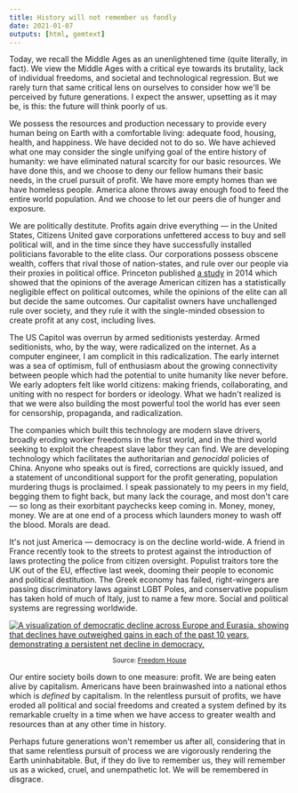 ```yaml
---
title: History will not remember us fondly
date: 2021-01-07
outputs: [html, gemtext]
---
```


Today, we recall the Middle Ages as an unenlightened time (quite literally, in
fact). We view the Middle Ages with a critical eye towards its brutality, lack
of individual freedoms, and societal and technological regression. But we rarely
turn that same critical lens on ourselves to consider how we'll be perceived by
future generations. I expect the answer, upsetting as it may be, is this: the
future will think poorly of us.

We possess the resources and production necessary to provide every human being
on Earth with a comfortable living: adequate food, housing, health, and
happiness. We have decided not to do so. We have achieved what one may consider
the single unifying goal of the entire history of humanity: we have eliminated
natural scarcity for our basic resources. We have done this, and we choose to
deny our fellow humans their basic needs, in the cruel pursuit of profit. We
have more empty homes than we have homeless people. America alone throws away
enough food to feed the entire world population. And we choose to let our peers
die of hunger and exposure.

We are politically destitute. Profits again drive everything &mdash; in the
United States, Citizens United gave corporations unfettered access to buy and
sell political will, and in the time since they have successfully installed
politicians favorable to the elite class. Our corporations possess obscene
wealth, coffers that rival those of nation-states, and rule over our people via
their proxies in political office. Princeton published [a study][0] in 2014
which showed that the opinions of the average American citizen has a
statistically negligible effect on political outcomes, while the opinions of the
elite can all but decide the same outcomes. Our capitalist owners have
unchallenged rule over society, and they rule it with the single-minded
obsession to create profit at any cost, including lives.

[0]: https://www.cambridge.org/core/journals/perspectives-on-politics/article/testing-theories-of-american-politics-elites-interest-groups-and-average-citizens/62327F513959D0A304D4893B382B992B

The US Capitol was overrun by armed seditionists yesterday. Armed seditionists,
who, by the way, were radicalized on the internet. As a computer engineer, I am
complicit in this radicalization. The early internet was a sea of optimism, full
of enthusiasm about the growing connectivity between people which had the
potential to unite humanity like never before. We early adopters felt like world
citizens: making friends, collaborating, and uniting with no respect for borders
or ideology.  What we hadn't realized is that we were also building the most
powerful tool the world has ever seen for censorship, propaganda, and
radicalization.

The companies which built this technology are modern slave drivers, broadly
eroding worker freedoms in the first world, and in the third world seeking to
exploit the cheapest slave labor they can find. We are developing technology
which facilitates the authoritarian and *genocidal* policies of China. Anyone
who speaks out is fired, corrections are quickly issued, and a statement of
unconditional support for the profit generating, population murdering thugs is
proclaimed. I speak passionately to my peers in my field, begging them to fight
back, but many lack the courage, and most don't care &mdash; so long as their
exorbitant paychecks keep coming in. Money, money, money. We are at one end of a
process which launders money to wash off the blood. Morals are dead.

It's not just America &mdash; democracy is on the decline world-wide. A friend
in France recently took to the streets to protest against the introduction of
laws protecting the police from citizen oversight. Populist traitors tore the
UK out of the EU, effective last week, dooming their people to economic and
political destitution. The Greek economy has failed, right-wingers are passing
discriminatory laws against LGBT Poles, and conservative populism has taken hold
of much of Italy, just to name a few more. Social and political systems are
regressing worldwide.

<a href="https://l.sr.ht/Gd_r.png">
  <img
    style="max-width: 100%"
    alt="A visualization of democratic decline across Europe and Eurasia, showing that declines have outweighed gains in each of the past 10 years, demonstrating a persistent net decline in democracy."
    src="https://l.sr.ht/Gd_r.png" />
</a>

<small style="display: block; text-align: center">Source: <a href="https://freedomhouse.org/report/nations-transit/2020/dropping-democratic-facade">Freedom House</a></small>

Our entire society boils down to one measure: profit. We are being eaten alive
by capitalism. Americans have been brainwashed into a national ethos which is
*defined* by capitalism. In the relentless pursuit of profits, we have eroded
all political and social freedoms and created a system defined by its remarkable
cruelty in a time when we have access to greater wealth and resources than at
any other time in history.

Perhaps future generations won't remember us after all, considering that in that
same relentless pursuit of process we are vigorously rendering the Earth
uninhabitable. But, if they do live to remember us, they will remember us as a
wicked, cruel, and unempathetic lot. We will be remembered in disgrace.
